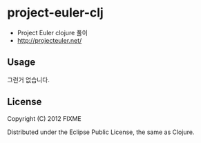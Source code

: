 # project-euler-clj

*   Project Euler clojure 풀이
*   http://projecteuler.net/

## Usage

그런거 없습니다.

## License

Copyright (C) 2012 FIXME

Distributed under the Eclipse Public License, the same as Clojure.
